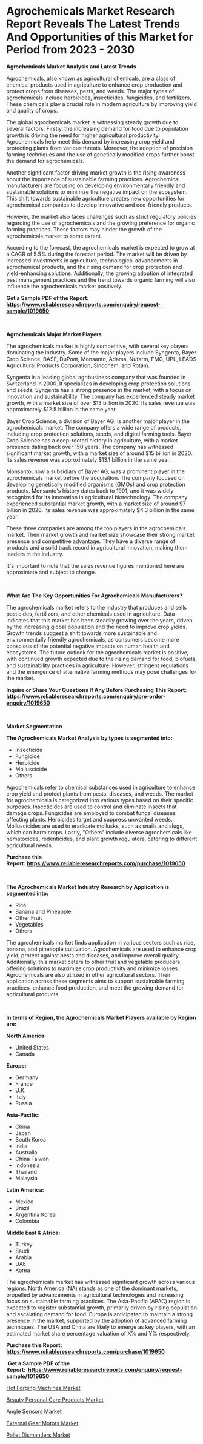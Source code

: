 <p><h1>Agrochemicals Market Research Report Reveals The Latest Trends And Opportunities of this Market for Period from 2023 - 2030</h1></p><p><strong>Agrochemicals Market Analysis and Latest Trends</strong></p>
<p><p>Agrochemicals, also known as agricultural chemicals, are a class of chemical products used in agriculture to enhance crop production and protect crops from diseases, pests, and weeds. The major types of agrochemicals include herbicides, insecticides, fungicides, and fertilizers. These chemicals play a crucial role in modern agriculture by improving yield and quality of crops.</p><p>The global agrochemicals market is witnessing steady growth due to several factors. Firstly, the increasing demand for food due to population growth is driving the need for higher agricultural productivity. Agrochemicals help meet this demand by increasing crop yield and protecting plants from various threats. Moreover, the adoption of precision farming techniques and the use of genetically modified crops further boost the demand for agrochemicals.</p><p>Another significant factor driving market growth is the rising awareness about the importance of sustainable farming practices. Agrochemical manufacturers are focusing on developing environmentally friendly and sustainable solutions to minimize the negative impact on the ecosystem. This shift towards sustainable agriculture creates new opportunities for agrochemical companies to develop innovative and eco-friendly products.</p><p>However, the market also faces challenges such as strict regulatory policies regarding the use of agrochemicals and the growing preference for organic farming practices. These factors may hinder the growth of the agrochemicals market to some extent.</p><p>According to the forecast, the agrochemicals market is expected to grow at a CAGR of 5.5% during the forecast period. The market will be driven by increased investments in agriculture, technological advancements in agrochemical products, and the rising demand for crop protection and yield-enhancing solutions. Additionally, the growing adoption of integrated pest management practices and the trend towards organic farming will also influence the agrochemicals market positively.</p></p>
<p><strong>Get a Sample PDF of the Report:&nbsp; <a href="https://www.reliableresearchreports.com/enquiry/request-sample/1019650">https://www.reliableresearchreports.com/enquiry/request-sample/1019650</a></strong></p>
<p>&nbsp;</p>
<p><strong>Agrochemicals Major Market Players</strong></p>
<p><p>The agrochemicals market is highly competitive, with several key players dominating the industry. Some of the major players include Syngenta, Bayer Crop Science, BASF, DuPont, Monsanto, Adama, Nufarm, FMC, UPL, LEADS Agricultural Products Corporation, Sinochem, and Rotam.</p><p>Syngenta is a leading global agribusiness company that was founded in Switzerland in 2000. It specializes in developing crop protection solutions and seeds. Syngenta has a strong presence in the market, with a focus on innovation and sustainability. The company has experienced steady market growth, with a market size of over $13 billion in 2020. Its sales revenue was approximately $12.5 billion in the same year.</p><p>Bayer Crop Science, a division of Bayer AG, is another major player in the agrochemicals market. The company offers a wide range of products, including crop protection solutions, seeds, and digital farming tools. Bayer Crop Science has a deep-rooted history in agriculture, with a market presence dating back over 150 years. The company has witnessed significant market growth, with a market size of around $15 billion in 2020. Its sales revenue was approximately $13.1 billion in the same year.</p><p>Monsanto, now a subsidiary of Bayer AG, was a prominent player in the agrochemicals market before the acquisition. The company focused on developing genetically modified organisms (GMOs) and crop protection products. Monsanto's history dates back to 1901, and it was widely recognized for its innovation in agricultural biotechnology. The company experienced substantial market growth, with a market size of around $7 billion in 2020. Its sales revenue was approximately $4.3 billion in the same year.</p><p>These three companies are among the top players in the agrochemicals market. Their market growth and market size showcase their strong market presence and competitive advantage. They have a diverse range of products and a solid track record in agricultural innovation, making them leaders in the industry.</p><p>It's important to note that the sales revenue figures mentioned here are approximate and subject to change.</p></p>
<p>&nbsp;</p>
<p><strong>What Are The Key Opportunities For Agrochemicals Manufacturers?</strong></p>
<p><p>The agrochemicals market refers to the industry that produces and sells pesticides, fertilizers, and other chemicals used in agriculture. Data indicates that this market has been steadily growing over the years, driven by the increasing global population and the need to improve crop yields. Growth trends suggest a shift towards more sustainable and environmentally friendly agrochemicals, as consumers become more conscious of the potential negative impacts on human health and ecosystems. The future outlook for the agrochemicals market is positive, with continued growth expected due to the rising demand for food, biofuels, and sustainability practices in agriculture. However, stringent regulations and the emergence of alternative farming methods may pose challenges for the market.</p></p>
<p><strong>Inquire or Share Your Questions If Any Before Purchasing This Report: <a href="https://www.reliableresearchreports.com/enquiry/pre-order-enquiry/1019650">https://www.reliableresearchreports.com/enquiry/pre-order-enquiry/1019650</a></strong></p>
<p>&nbsp;</p>
<p><strong>Market Segmentation</strong></p>
<p><strong>The Agrochemicals Market Analysis by types is segmented into:</strong></p>
<p><ul><li>Insecticide</li><li>Fungicide</li><li>Herbicide</li><li>Molluscicide</li><li>Others</li></ul></p>
<p><p>Agrochemicals refer to chemical substances used in agriculture to enhance crop yield and protect plants from pests, diseases, and weeds. The market for agrochemicals is categorized into various types based on their specific purposes. Insecticides are used to control and eliminate insects that damage crops. Fungicides are employed to combat fungal diseases affecting plants. Herbicides target and suppress unwanted weeds. Molluscicides are used to eradicate mollusks, such as snails and slugs, which can harm crops. Lastly, "Others" include diverse agrochemicals like nematocides, rodenticides, and plant growth regulators, catering to different agricultural needs.</p></p>
<p><strong>Purchase this Report:&nbsp;<a href="https://www.reliableresearchreports.com/purchase/1019650">https://www.reliableresearchreports.com/purchase/1019650</a></strong></p>
<p>&nbsp;</p>
<p><strong>The Agrochemicals Market Industry Research by Application is segmented into:</strong></p>
<p><ul><li>Rice</li><li>Banana and Pineapple</li><li>Other Fruit</li><li>Vegetables</li><li>Others</li></ul></p>
<p><p>The agrochemicals market finds application in various sectors such as rice, banana, and pineapple cultivation. Agrochemicals are used to enhance crop yield, protect against pests and diseases, and improve overall quality. Additionally, this market caters to other fruit and vegetable producers, offering solutions to maximize crop productivity and minimize losses. Agrochemicals are also utilized in other agricultural sectors. Their application across these segments aims to support sustainable farming practices, enhance food production, and meet the growing demand for agricultural products.</p></p>
<p>&nbsp;</p>
<p><strong>In terms of Region, the Agrochemicals Market Players available by Region are:</strong></p>
<p>
    <p> <strong> North America: </strong>
        <ul>
            <li>United States</li>
            <li>Canada</li>
        </ul>
        </p> 
    <p> <strong> Europe: </strong>
        <ul>
            <li>Germany</li>
            <li>France</li>
            <li>U.K.</li>
            <li>Italy</li>
            <li>Russia</li>
        </ul>
        </p> 
    <p> <strong> Asia-Pacific: </strong>
        <ul>
            <li>China</li>
            <li>Japan</li>
            <li>South Korea</li>
            <li>India</li>
            <li>Australia</li>
            <li>China Taiwan</li>
            <li>Indonesia</li>
            <li>Thailand</li>
            <li>Malaysia</li>
        </ul>
        </p> 
    <p> <strong> Latin America: </strong>
        <ul>
            <li>Mexico</li>
            <li>Brazil</li>
            <li>Argentina Korea</li>
            <li>Colombia</li>
        </ul>
        </p> 
    <p> <strong> Middle East & Africa: </strong>
        <ul>
            <li>Turkey</li>
            <li>Saudi</li>
            <li>Arabia</li>
            <li>UAE</li>
            <li>Korea</li>
        </ul>
    </p>
    </p>
<p><p>The agrochemicals market has witnessed significant growth across various regions. North America (NA) stands as one of the dominant markets, propelled by advancements in agricultural technologies and increasing focus on sustainable farming practices. The Asia-Pacific (APAC) region is expected to register substantial growth, primarily driven by rising population and escalating demand for food. Europe is anticipated to maintain a strong presence in the market, supported by the adoption of advanced farming techniques. The USA and China are likely to emerge as key players, with an estimated market share percentage valuation of X% and Y% respectively.</p></p>
<p><strong>Purchase this Report: <a href="https://www.reliableresearchreports.com/purchase/1019650">https://www.reliableresearchreports.com/purchase/1019650</a></strong></p>
<p>&nbsp;<strong>Get a Sample PDF of the Report:&nbsp;&nbsp;<a href="https://www.reliableresearchreports.com/enquiry/request-sample/1019650">https://www.reliableresearchreports.com/enquiry/request-sample/1019650</a></strong></p>
<p><strong></strong></p>
<p><p><a href="https://medium.com/@deirdredavies67/hot-forging-machines-market-comprehensive-assessment-by-type-application-and-geography-a1a696dd5512">Hot Forging Machines Market</a></p><p><a href="https://medium.com/@brendajames1938/beauty-personal-care-products-market-the-key-to-successful-business-strategy-forecast-till-2030-4ea9b15cffee">Beauty Personal Care Products Market</a></p><p><a href="https://medium.com/@pauladams6h/angle-sensors-market-insights-into-market-cagr-market-trends-and-growth-strategies-8f1787d903e5">Angle Sensors Market</a></p><p><a href="https://medium.com/@queenlittle95/analyzing-external-gear-motors-market-global-industry-perspective-and-forecast-2023-to-2030-0926c7c9078f">External Gear Motors Market</a></p><p><a href="https://medium.com/@avaalsop666/pallet-dismantlers-market-insights-into-market-cagr-market-trends-and-growth-strategies-04c9778bc6fd">Pallet Dismantlers Market</a></p></p>